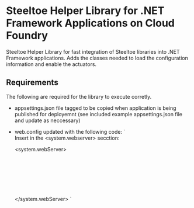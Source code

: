 # Steeltoe Helper Library for .NET Framework Applications on Cloud Foundry

Steeltoe Helper Library for fast integration of Steeltoe libraries into .NET Framework applications. Adds the classes needed to load the configuration information and enable the actuators. 

## Requirements
The following are required for the library to execute corretly.

- appsettings.json file tagged to be copied when application is being published for deployemnt (see included example appsettings.json file and update as neccessary)
- web.config updated with the following code:
`  
    Insert in the <system.webserver> secction:

    <system.webServer>      
      <handlers>    
        <remove name="ExtensionlessUrlHandler-Integrated-4.0"/>      
        <remove name="OPTIONSVerbHandler"/>      
        <remove name="TRACEVerbHandler"/>      
        <add name="ExtensionlessUrlHandler-Integrated-4.0" path="*." verb="*" type="System.Web.Handlers.TransferRequestHandler"
                preCondition="integratedMode,runtimeVersionv4.0"/>      
      </handlers>    
      <validation validateIntegratedModeConfiguration="false"/>    
    </system.webServer>
`
  

